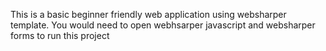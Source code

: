 This is a basic beginner friendly web application using websharper template.
You would need to open webhsarper javascript and websharper forms to run this project 
